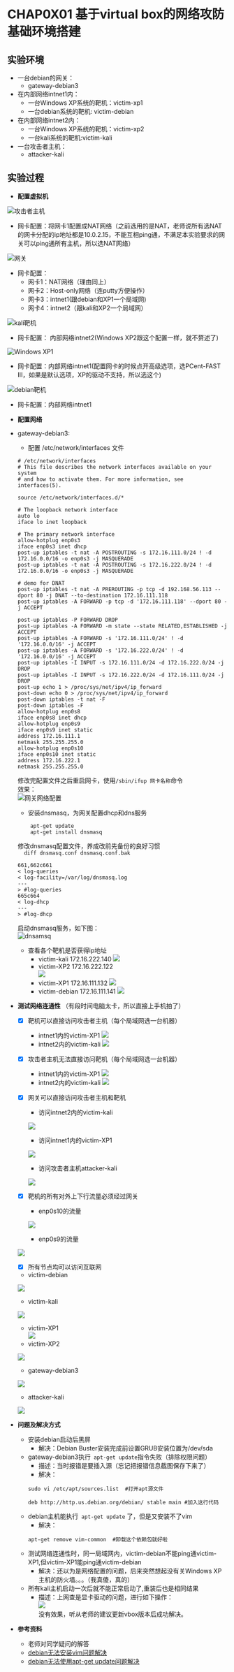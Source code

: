 # CHAP0X01 基于virtual box的网络攻防基础环境搭建  
## **实验环境**  
* 一台debian的网关：    
  * gateway-debian3
* 在内部网络intnet1内：  
    * 一台Windows XP系统的靶机：victim-xp1  
    * 一台debian系统的靶机:  victim-debian  
* 在内部网络intnet2内：  
    * 一台Windows XP系统的靶机：victim-xp2  
    * 一台kali系统的靶机:victim-kali
* 一台攻击者主机：  
    * attacker-kali  
## **实验过程**  
  * **配置虚拟机**   
   
  ![攻击者主机](img/AK.PNG)     
  * 网卡配置：将网卡1配置成NAT网络（之前选用的是NAT，老师说所有选NAT的网卡分配的ip地址都是10.0.2.15，不能互相ping通，不满足本实验要求的网关可以ping通所有主机，所以选NAT网络）
       
  

  ![网关](img/GW.PNG)    
* 网卡配置：  
    * 网卡1：NAT网络（理由同上）  
    * 网卡2：Host-only网络（连putty方便操作）  
    * 网卡3：intnet1(跟debian和XP1一个局域网)
    * 网卡4：intnet2（跟kali和XP2一个局域网）  

![kali靶机](img/VK.PNG)  
* 网卡配置： 内部网络intnet2(Windows XP2跟这个配置一样，就不赘述了)   
  
![Windows XP1](img/XP1.PNG)   
* 网卡配置：内部网络intnet1(配置网卡的时候点开高级选项，选PCent-FAST Ⅲ，如果是默认选项，XP的驱动不支持，所以选这个)    

![debian靶机](img/VD.PNG)  
  * 网卡配置：内部网络intnet1    

* **配置网络**  
* gateway-debian3:  
    * 配置 /etc/network/interfaces 文件  
    ```  
    # /etc/network/interfaces
    # This file describes the network interfaces available on your system
    # and how to activate them. For more information, see interfaces(5).

    source /etc/network/interfaces.d/*  

    # The loopback network interface  
    auto lo
    iface lo inet loopback

    # The primary network interface  
    allow-hotplug enp0s3  
    iface enp0s3 inet dhcp  
    post-up iptables -t nat -A POSTROUTING -s 172.16.111.0/24 ! -d 172.16.0.0/16 -o enp0s3 -j MASQUERADE  
    post-up iptables -t nat -A POSTROUTING -s 172.16.222.0/24 ! -d 172.16.0.0/16 -o enp0s3 -j MASQUERADE  

    # demo for DNAT  
    post-up iptables -t nat -A PREROUTING -p tcp -d 192.168.56.113 --dport 80 -j DNAT --to-destination 172.16.111.118  
    post-up iptables -A FORWARD -p tcp -d '172.16.111.118' --dport 80 -j ACCEPT  
    
    post-up iptables -P FORWARD DROP  
    post-up iptables -A FORWARD -m state --state RELATED,ESTABLISHED -j ACCEPT  
    post-up iptables -A FORWARD -s '172.16.111.0/24' ! -d '172.16.0.0/16' -j ACCEPT  
    post-up iptables -A FORWARD -s '172.16.222.0/24' ! -d '172.16.0.0/16' -j ACCEPT  
    post-up iptables -I INPUT -s 172.16.111.0/24 -d 172.16.222.0/24 -j DROP  
    post-up iptables -I INPUT -s 172.16.222.0/24 -d 172.16.111.0/24 -j DROP  
    post-up echo 1 > /proc/sys/net/ipv4/ip_forward  
    post-down echo 0 > /proc/sys/net/ipv4/ip_forward  
    post-down iptables -t nat -F  
    post-down iptables -F  
    allow-hotplug enp0s8  
    iface enp0s8 inet dhcp  
    allow-hotplug enp0s9  
    iface enp0s9 inet static  
    address 172.16.111.1  
    netmask 255.255.255.0  
    allow-hotplug enp0s10  
    iface enp0s10 inet static  
    address 172.16.222.1  
    netmask 255.255.255.0   
  ```   
  修改完配置文件之后重启网卡，使用```/sbin/ifup 网卡名称```命令   
  效果：  
  ![网关网络配置](img/GW-network.PNG)   
    * 安装dnsmasq，为网关配置dhcp和dns服务  
    ```  
        apt-get update  
        apt-get install dnsmasq  
    ``` 
    修改dnsmasq配置文件，养成改前先备份的良好习惯  
    ```  diff dnsmasq.conf dnsmasq.conf.bak```  
    ```  
    661,662c661
    < log-queries
    < log-facility=/var/log/dnsmasq.log
    ---
    > #log-queries
    665c664
    < log-dhcp
    ---
    > #log-dhcp  
    ```
    启动dnsmasq服务，如下图：  
    ![dnsamsq](img/dnsmasq.PNG)
    * 查看各个靶机是否获得ip地址  
        * victim-kali 172.16.222.140 
        ![](img/VK-network.PNG)  
        * victim-XP2 172.16.222.122  
        ![](img/XP2network.PNG)  
        * victim-XP1  172.16.111.132
        ![](img/XP-network.PNG)  
        * victim-debian  172.16.111.141
        ![](img/vd-network.PNG)
    

* **测试网络连通性** （有段时间电脑太卡，所以直接上手机拍了） 
    - [x] 靶机可以直接访问攻击者主机（每个局域网选一台机器）  
      * intnet1内的victim-XP1
    ![](img/XPpingAK.PNG)   
      * intnet2内的victim-kali
    ![](img/VK-AK.PNG)  
    - [x] 攻击者主机无法直接访问靶机（每个局域网选一台机器）  
      * intnet1内的victim-XP1
    ![](img/AKpingXP.PNG)  
      *  intnet2内的victim-kali 
    ![](img/AK-VK.PNG)  
    - [x] 网关可以直接访问攻击者主机和靶机   
      * 访问intnet2内的victim-kali  

      ![](img/GWpingVK.PNG)   
      * 访问intnet1内的victim-XP1  

      ![](img/GWpingXP1.PNG)  
      * 访问攻击者主机attacker-kali  

      ![](img/GWpingAK.PNG)  
    - [x] 靶机的所有对外上下行流量必须经过网关  
      * enp0s10的流量   

      ![](img/VKflow.PNG)  
      * enp0s9的流量    

    ![](img/XP1flow.PNG)  
    - [x] 所有节点均可以访问互联网
    * victim-debian  

    ![](img/VdPingBaidui.PNG)  
    * victim-kali  

    ![](img/VKpingBAIDU.PNG)  
    * victim-XP1  
    ![](img/XPpingBAIDU.PNG)  
    * victim-XP2 

    ![](img/XP2-NETWORK.PNG)   
    * gateway-debian3 

    ![](img/GW-BAIDU.PNG)   
    * attacker-kali  
    
    ![](img/AK-BAIDU.PNG)
* **问题及解决方式**  
  * 安装debian启动后黑屏  
    * 解决：Debian Buster安装完成前设置GRUB安装位置为/dev/sda  
  * gateway-debian3执行``` apt-get update```指令失败（排除权限问题）  
    * 描述：当时报错是要插入源（忘记把报错信息截图保存下来了） 
    *  解决：  
    ```  
    sudo vi /etc/apt/sources.list  #打开apt源文件  

    deb http://http.us.debian.org/debian/ stable main #加入这行代码
    ```
  * debian主机能执行``` apt-get update``` 了，但是又安装不了vim  
    * 解决：  
    ```  
    apt-get remove vim-common  #卸载这个依赖包就好啦
    ```
  * 测试网络连通性时，同一局域网内，victim-debian不能ping通victim-XP1,但victim-XP1能ping通victim-debian  
    * 解决：还以为是网络配置的问题，后来突然想起没有关Windows XP主机的防火墙。。。（我真傻，真的）  
  * 所有kali主机启动一次后就不能正常启动了,重装后也是相同结果  
    * 描述：上网查是显卡驱动的问题，进行如下操作：  
    ![](img/SOLVE.PNG)    
    没有效果，听从老师的建议更新vbox版本后成功解决。  
* **参考资料**   
  * 老师对同学疑问的解答  
  * [debian无法安装vim问题解决](https://blog.csdn.net/weixin_39417086/article/details/91504111)    
  * [debian无法使用apt-get update问题解决](https://blog.csdn.net/jiaqi_327/article/details/21610397)




  
  